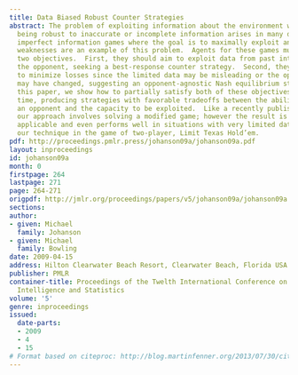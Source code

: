 ```yaml
---
title: Data Biased Robust Counter Strategies
abstract: The problem of exploiting information about the environment while still
  being robust to inaccurate or incomplete information arises in many domains. Competitive
  imperfect information games where the goal is to maximally exploit an unknown opponent’s
  weaknesses are an example of this problem.  Agents for these games must balance
  two objectives.  First, they should aim to exploit data from past interactions with
  the opponent, seeking a best-response counter strategy.  Second, they should aim
  to minimize losses since the limited data may be misleading or the opponent’s strategy
  may have changed, suggesting an opponent-agnostic Nash equilibrium strategy.  In
  this paper, we show how to partially satisfy both of these objectives at the same
  time, producing strategies with favorable tradeoffs between the ability to exploit
  an opponent and the capacity to be exploited.  Like a recently published technique,
  our approach involves solving a modified game; however the result is more generally
  applicable and even performs well in situations with very limited data.  We evaluate
  our technique in the game of two-player, Limit Texas Hold’em.
pdf: http://proceedings.pmlr.press/johanson09a/johanson09a.pdf
layout: inproceedings
id: johanson09a
month: 0
firstpage: 264
lastpage: 271
page: 264-271
origpdf: http://jmlr.org/proceedings/papers/v5/johanson09a/johanson09a.pdf
sections: 
author:
- given: Michael
  family: Johanson
- given: Michael
  family: Bowling
date: 2009-04-15
address: Hilton Clearwater Beach Resort, Clearwater Beach, Florida USA
publisher: PMLR
container-title: Proceedings of the Twelth International Conference on Artificial
  Intelligence and Statistics
volume: '5'
genre: inproceedings
issued:
  date-parts:
  - 2009
  - 4
  - 15
# Format based on citeproc: http://blog.martinfenner.org/2013/07/30/citeproc-yaml-for-bibliographies/
---
```


